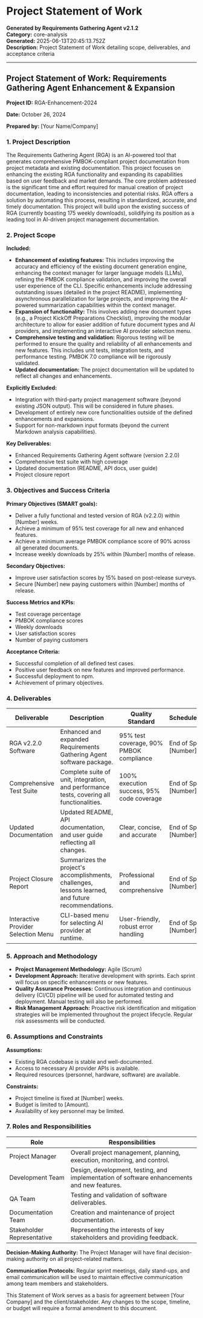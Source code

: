 # Project Statement of Work

**Generated by Requirements Gathering Agent v2.1.2**  
**Category:** core-analysis  
**Generated:** 2025-06-13T20:45:13.752Z  
**Description:** Project Statement of Work detailing scope, deliverables, and acceptance criteria

---

## Project Statement of Work: Requirements Gathering Agent Enhancement & Expansion

**Project ID:** RGA-Enhancement-2024

**Date:** October 26, 2024

**Prepared by:** [Your Name/Company]


### 1. Project Description

The Requirements Gathering Agent (RGA) is an AI-powered tool that generates comprehensive PMBOK-compliant project documentation from project metadata and existing documentation.  This project focuses on enhancing the existing RGA functionality and expanding its capabilities based on user feedback and market demands.  The core problem addressed is the significant time and effort required for manual creation of project documentation, leading to inconsistencies and potential risks. RGA offers a solution by automating this process, resulting in standardized, accurate, and timely documentation.  This project will build upon the existing success of RGA (currently boasting 175 weekly downloads), solidifying its position as a leading tool in AI-driven project management documentation.

### 2. Project Scope

**Included:**

* **Enhancement of existing features:**  This includes improving the accuracy and efficiency of the existing document generation engine, enhancing the context manager for larger language models (LLMs), refining the PMBOK compliance validation, and improving the overall user experience of the CLI.  Specific enhancements include addressing outstanding issues (detailed in the project README), implementing asynchronous parallelization for large projects, and improving the AI-powered summarization capabilities within the context manager.
* **Expansion of functionality:** This involves adding new document types (e.g., a Project KickOff Preparations Checklist), improving the modular architecture to allow for easier addition of future document types and AI providers, and implementing an interactive AI provider selection menu.
* **Comprehensive testing and validation:** Rigorous testing will be performed to ensure the quality and reliability of all enhancements and new features.  This includes unit tests, integration tests, and performance testing.  PMBOK 7.0 compliance will be rigorously validated.
* **Updated documentation:**  The project documentation will be updated to reflect all changes and enhancements.

**Explicitly Excluded:**

* Integration with third-party project management software (beyond existing JSON output).  This will be considered in future phases.
* Development of entirely new core functionalities outside of the defined enhancements and expansions.
* Support for non-markdown input formats (beyond the current Markdown analysis capabilities).

**Key Deliverables:**

* Enhanced Requirements Gathering Agent software (version 2.2.0)
* Comprehensive test suite with high coverage
* Updated documentation (README, API docs, user guide)
* Project closure report


### 3. Objectives and Success Criteria

**Primary Objectives (SMART goals):**

* Deliver a fully functional and tested version of RGA (v2.2.0) within [Number] weeks.
* Achieve a minimum of 95% test coverage for all new and enhanced features.
* Achieve a minimum average PMBOK compliance score of 90% across all generated documents.
* Increase weekly downloads by 25% within [Number] months of release.

**Secondary Objectives:**

* Improve user satisfaction scores by 15% based on post-release surveys.
* Secure [Number] new paying customers within [Number] months of release.

**Success Metrics and KPIs:**

* Test coverage percentage
* PMBOK compliance scores
* Weekly downloads
* User satisfaction scores
* Number of paying customers


**Acceptance Criteria:**

* Successful completion of all defined test cases.
* Positive user feedback on new features and improved performance.
* Successful deployment to npm.
* Achievement of primary objectives.


### 4. Deliverables

| Deliverable                     | Description                                                                                                                                            | Quality Standard                                           | Schedule/Milestone                     | Dependencies                               |
|---------------------------------|---------------------------------------------------------------------------------------------------------------------------------------------------------|-----------------------------------------------------------|-----------------------------------------|------------------------------------------|
| RGA v2.2.0 Software             | Enhanced and expanded Requirements Gathering Agent software package.                                                                                      | 95% test coverage, 90% PMBOK compliance     | End of Sprint [Number]                   | Completed Development Sprints               |
| Comprehensive Test Suite        | Complete suite of unit, integration, and performance tests, covering all functionalities.                                                                 | 100% execution success, 95% code coverage | End of Sprint [Number]                   | RGA v2.2.0 Software                       |
| Updated Documentation            | Updated README, API documentation, and user guide reflecting all changes.                                                                                   | Clear, concise, and accurate              | End of Sprint [Number]                   | RGA v2.2.0 Software, Comprehensive Test Suite |
| Project Closure Report          | Summarizes the project's accomplishments, challenges, lessons learned, and future recommendations.                                                            | Professional and comprehensive           | End of Sprint [Number]                   | All other deliverables                     |
| Interactive Provider Selection Menu |  CLI-based menu for selecting AI provider at runtime.                                                                                           | User-friendly, robust error handling    | End of Sprint [Number]                   | Core RGA functionality                    |


### 5. Approach and Methodology

* **Project Management Methodology:** Agile (Scrum)
* **Development Approach:** Iterative development with sprints.  Each sprint will focus on specific enhancements or new features.
* **Quality Assurance Processes:**  Continuous integration and continuous delivery (CI/CD) pipeline will be used for automated testing and deployment.  Manual testing will also be performed.
* **Risk Management Approach:**  Proactive risk identification and mitigation strategies will be implemented throughout the project lifecycle.  Regular risk assessments will be conducted.


### 6. Assumptions and Constraints

**Assumptions:**

* Existing RGA codebase is stable and well-documented.
* Access to necessary AI provider APIs is available.
* Required resources (personnel, hardware, software) are available.

**Constraints:**

* Project timeline is fixed at [Number] weeks.
* Budget is limited to [Amount].
* Availability of key personnel may be limited.


### 7. Roles and Responsibilities

| Role                     | Responsibilities                                                                                                                    |
|--------------------------|--------------------------------------------------------------------------------------------------------------------------------|
| Project Manager           | Overall project management, planning, execution, monitoring, and control.                                                        |
| Development Team          | Design, development, testing, and implementation of software enhancements and new features.                                     |
| QA Team                   | Testing and validation of software deliverables.                                                                                  |
| Documentation Team        | Creation and maintenance of project documentation.                                                                                 |
| Stakeholder Representative | Representing the interests of key stakeholders and providing feedback.                                                              |


**Decision-Making Authority:** The Project Manager will have final decision-making authority on all project-related matters.

**Communication Protocols:** Regular sprint meetings, daily stand-ups, and email communication will be used to maintain effective communication among team members and stakeholders.


This Statement of Work serves as a basis for agreement between [Your Company] and the client/stakeholder.  Any changes to the scope, timeline, or budget will require a formal amendment to this document.
